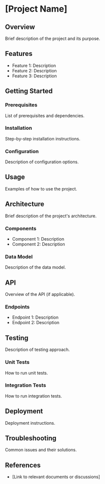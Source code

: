 # [Project Name]

## Overview

Brief description of the project and its purpose.

## Features

- Feature 1: Description
- Feature 2: Description
- Feature 3: Description

## Getting Started

### Prerequisites

List of prerequisites and dependencies.

### Installation

Step-by-step installation instructions.

### Configuration

Description of configuration options.

## Usage

Examples of how to use the project.

## Architecture

Brief description of the project's architecture.

### Components

- Component 1: Description
- Component 2: Description

### Data Model

Description of the data model.

## API

Overview of the API (if applicable).

### Endpoints

- Endpoint 1: Description
- Endpoint 2: Description

## Testing

Description of testing approach.

### Unit Tests

How to run unit tests.

### Integration Tests

How to run integration tests.

## Deployment

Deployment instructions.

## Troubleshooting

Common issues and their solutions.

## References

- [Link to relevant documents or discussions] 